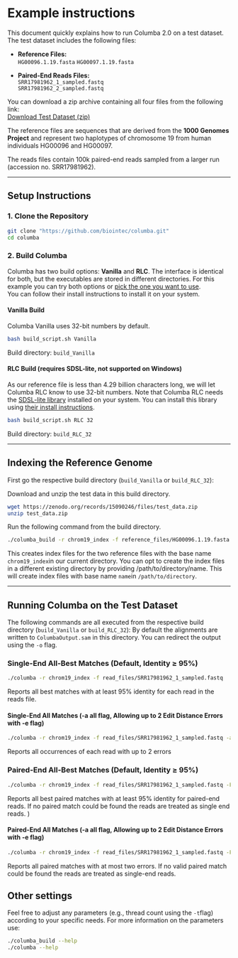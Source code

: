 # Example instructions

This document quickly explains how to run Columba 2.0 on a test dataset. The test dataset includes the following files:

- **Reference Files:**  
  `HG00096.1.19.fasta`
  `HG00097.1.19.fasta`

- **Paired-End Reads Files:**  
  `SRR17981962_1_sampled.fastq`  
  `SRR17981962_2_sampled.fastq`

You can download a zip archive containing all four files from the following link:  
[Download Test Dataset (zip)](https://zenodo.org/records/15090246/files/test_data.zip)

The reference files are sequences that are derived from the **1000 Genomes Project** and represent two haplotypes of chromosome 19 from human individuals HG00096 and HG00097.

The reads files contain 100k paired-end reads sampled from a larger run (accession no. SRR17981962).

---

## Setup Instructions

### 1. Clone the Repository

```bash
git clone "https://github.com/biointec/columba.git"
cd columba
```

### 2. Build Columba

Columba has two build options: **Vanilla** and **RLC**. The interface is identical for both, but the executables are stored in different directories.
For this example you can try both options or [pick the one you want to use](../README.md/#choosing-the-right-columba-flavor).  
You can follow their install instructions to install it on your system.

#### **Vanilla Build**

Columba Vanilla uses 32-bit numbers by default.

```bash
bash build_script.sh Vanilla
```

Build directory: `build_Vanilla`

#### **RLC Build** (requires SDSL-lite, not supported on Windows)

As our reference file is less than 4.29 billion characters long, we will let Columba RLC know to use 32-bit numbers.
Note that Columba RLC needs the [SDSL-lite library](https://github.com/simongog/sdsl-lite) installed on your system.
You can install this library using [their install instructions](https://github.com/simongog/sdsl-lite//blob/master/README.md#installation).

```bash
bash build_script.sh RLC 32
```

Build directory: `build_RLC_32`

---

## Indexing the Reference Genome

First go the respective build directory (`build_Vanilla` or `build_RLC_32`):

Download and unzip the test data in this build directory.

```bash
wget https://zenodo.org/records/15090246/files/test_data.zip
unzip test_data.zip
```

Run the following command from the build directory.

```bash
./columba_build -r chrom19_index -f reference_files/HG00096.1.19.fasta reference_files/HG00097.1.19.fasta
```

This creates index files for the two reference files with the base name `chrom19_index`in our current directory.
You can opt to create the index files in a different existing directory by providing /path/to/directory/name. This will create index files with base name `name`in `/path/to/directory`.

---

## Running Columba on the Test Dataset

The following commands are all executed from the respective build directory (`build_Vanilla` or `build_RLC_32`):
By default the alignments are written to `ColumbaOutput.sam` in this directory. You can redirect the output using the `-o` flag.

### **Single-End All-Best Matches (Default, Identity ≥ 95%)**

```bash
./columba -r chrom19_index -f read_files/SRR17981962_1_sampled.fastq
```

Reports all best matches with at least 95% identity for each read in the reads file.

#### **Single-End All Matches (-a all flag, Allowing up to 2 Edit Distance Errors with -e flag)**

```bash
./columba -r chrom19_index -f read_files/SRR17981962_1_sampled.fastq -a all -e 2
```

Reports all occurrences of each read with up to 2 errors

### **Paired-End All-Best Matches (Default, Identity ≥ 95%)**

```bash
./columba -r chrom19_index -f read_files/SRR17981962_1_sampled.fastq -F read_files/SRR17981962_2_sampled.fastq
```

Reports all best paired matches with at least 95% identity for paired-end reads. If no paired match could be found the reads are treated as single end reads. )

#### **Paired-End All Matches (-a all flag, Allowing up to 2 Edit Distance Errors with -e flag)**

```bash
./columba -r chrom19_index -f read_files/SRR17981962_1_sampled.fastq -F read_files/SRR17981962_2_sampled.fastq -a all -e 2
```

Reports all paired matches with at most two errors. If no valid paired match could be found the reads are treated as single-end reads.

## Other settings

Feel free to adjust any parameters (e.g., thread count using the `-t`flag) according to your specific needs.
For more information on the parameters use:

```bash
./columba_build --help
./columba --help
```

